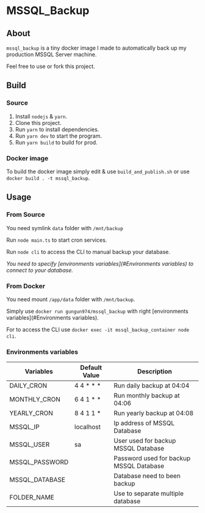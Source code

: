 # MSSQL_Backup

## About

`mssql_backup` is a tiny docker image I made to automatically back up my production MSSQL Server machine.

Feel free to use or fork this project.

## Build

### Source

1. Install `nodejs` & `yarn`.
2. Clone this project.
3. Run `yarn` to install dependencies.
4. Run `yarn dev` to start the program.
5. Run `yarn build` to build for prod.

### Docker image

To build the docker image simply edit & use `build_and_publish.sh` or use `docker build . -t mssql_backup`.

## Usage

### From Source

You need symlink `data` folder with `/mnt/backup`

Run `node main.ts` to start cron services.

Run `node cli` to access the CLI to manual backup your database.

*You need to specify [environments variables](#Environments variables) to connect to your database.*

### From Docker

You need mount `/app/data` folder with `/mnt/backup`.

Simply use `docker run gungun974/mssql_backup` with right [environments variables](#Environments variables).

For to access the CLI use `docker exec -it mssql_backup_container node cli`.

### Environments variables

| Variables      | Default Value | Description                             |
|----------------|---------------|-----------------------------------------|
| DAILY_CRON     | 4 4 * * *     | Run daily backup at 04:04               |
| MONTHLY_CRON   | 6 4 1 * *     | Run monthly backup at 04:06             |
| YEARLY_CRON    | 8 4 1 1 *     | Run yearly backup at 04:08              |
| MSSQL_IP       | localhost     | Ip address of MSSQL Database            |
| MSSQL_USER     | sa            | User used for backup MSSQL Database     |
| MSSQL_PASSWORD |               | Password used for backup MSSQL Database |
| MSSQL_DATABASE |               | Database need to been backup            |
| FOLDER_NAME    |               | Use to separate multiple database       |

